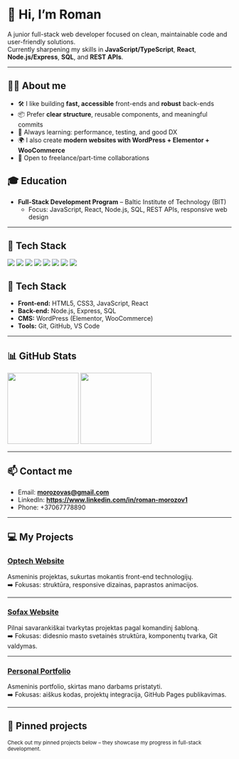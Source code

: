 <h1 align="left">👋 Hi, I’m Roman</h1>

A junior full-stack web developer focused on clean, maintainable code and user-friendly solutions.  
Currently sharpening my skills in **JavaScript/TypeScript**, **React**, **Node.js/Express**, **SQL**, and **REST APIs**.

---

## 🧑‍💻 About me
- 🛠️ I like building **fast, accessible** front-ends and **robust** back-ends
- 📦 Prefer **clear structure**, reusable components, and meaningful commits
- 🚀 Always learning: performance, testing, and good DX
- 🌍 I also create **modern websites with WordPress + Elementor + WooCommerce**
- 🤝 Open to freelance/part-time collaborations

## 🎓 Education
- **Full-Stack Development Program** – Baltic Institute of Technology (BIT)
  - Focus: JavaScript, React, Node.js, SQL, REST APIs, responsive web design


---

## 🔧 Tech Stack
<p>
  <img src="https://img.shields.io/badge/JavaScript-323330?style=for-the-badge&logo=javascript&logoColor=F7DF1E" />
  <img src="https://img.shields.io/badge/HTML5-E34F26?style=for-the-badge&logo=html5&logoColor=white" />
  <img src="https://img.shields.io/badge/CSS3-1572B6?style=for-the-badge&logo=css3&logoColor=white" />
  <img src="https://img.shields.io/badge/React-20232a?style=for-the-badge&logo=react&logoColor=61DAFB" />
  <img src="https://img.shields.io/badge/Node.js-43853D?style=for-the-badge&logo=node.js&logoColor=white" />
  <img src="https://img.shields.io/badge/Express.js-000000?style=for-the-badge&logo=express&logoColor=white" />
  <img src="https://img.shields.io/badge/SQL-025E8C?style=for-the-badge&logo=postgresql&logoColor=white" />
  <img src="https://img.shields.io/badge/Git-F05032?style=for-the-badge&logo=git&logoColor=white" />
</p>

## 🔧 Tech Stack
- **Front-end:** HTML5, CSS3, JavaScript, React  
- **Back-end:** Node.js, Express, SQL  
- **CMS:** WordPress (Elementor, WooCommerce)  
- **Tools:** Git, GitHub, VS Code

---

## 📊 GitHub Stats
<p>
  <img height="160" src="https://github-readme-stats.vercel.app/api?username=romasmv&show_icons=true&bg_color=f5f5f5&title_color=333333&text_color=444444&icon_color=4c71f2&hide_title=true" />
  <img height="160" src="https://github-readme-stats.vercel.app/api/top-langs/?username=romasmv&layout=compact&bg_color=f5f5f5&title_color=333333&text_color=444444&icon_color=4c71f2&langs_count=8" />
</p>


---

## 📫 Contact me
- Email: **morozovas@gmail.com**  
- LinkedIn: **https://www.linkedin.com/in/roman-morozov1**  
- Phone: +37067778890  

---

## 💻 My Projects

### [Optech Website](https://romasmv.github.io/55-grupe-optech/)
Asmeninis projektas, sukurtas mokantis front-end technologijų.  
➡️ Fokusas: struktūra, responsive dizainas, paprastos animacijos.

---

### [Sofax Website](https://romasmv.github.io/55-grupe-sofax/)
Pilnai savarankiškai tvarkytas projektas pagal komandinį šabloną.  
➡️ Fokusas: didesnio masto svetainės struktūra, komponentų tvarka, Git valdymas.

---

### [Personal Portfolio](https://romasmv.github.io/55-grupe-personal/)
Asmeninis portfolio, skirtas mano darbams pristatyti.  
➡️ Fokusas: aiškus kodas, projektų integracija, GitHub Pages publikavimas.

---

## 🔗 Pinned projects
<sub>Check out my pinned projects below – they showcase my progress in full-stack development.</sub>

